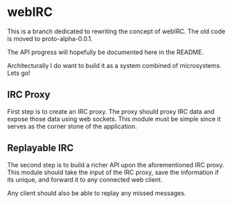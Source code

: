 # webIRC

This is a branch dedicated to rewriting the concept of webIRC. 
The old code is moved to proto-alpha-0.0.1. 

The API progress will hopefully be documented here in the README. 

Architecturally I do want to build it as a system combined of
microsystems. Lets go!


## IRC Proxy 
First step is to create an IRC proxy. The proxy should proxy IRC data
and expose those data using web sockets. This module must be simple since 
it serves as the corner stone of the application.


## Replayable IRC
The second step is to build a richer API upon the aforementioned 
IRC proxy. This module should take the input of the IRC proxy, 
save the information if its unique, and forward it to any connected 
web client. 

Any client should also be able to replay any missed messages. 

